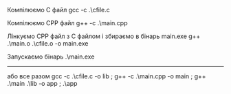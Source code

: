 Компілюємо C файл
gcc -c .\cfile.c

Компілюємо CPP файл
g++ -c .\main.cpp 

Лінкуємо CPP файл з C файлом і збираємо в бінарь main.exe 
g++ .\main.o .\cfile.o -o main.exe

Запускаємо бінарь
.\main.exe

--------------------------------

або все разом 
gcc -c .\cfile.c -o lib ; g++ -c .\main.cpp  -o main ; g++ .\main .\lib -o app ; .\app